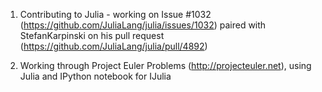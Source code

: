 1) Contributing to Julia - working on Issue #1032 (https://github.com/JuliaLang/julia/issues/1032)
paired with StefanKarpinski on his pull request (https://github.com/JuliaLang/julia/pull/4892)

2) Working through Project Euler Problems (http://projecteuler.net), using Julia and IPython notebook for IJulia
